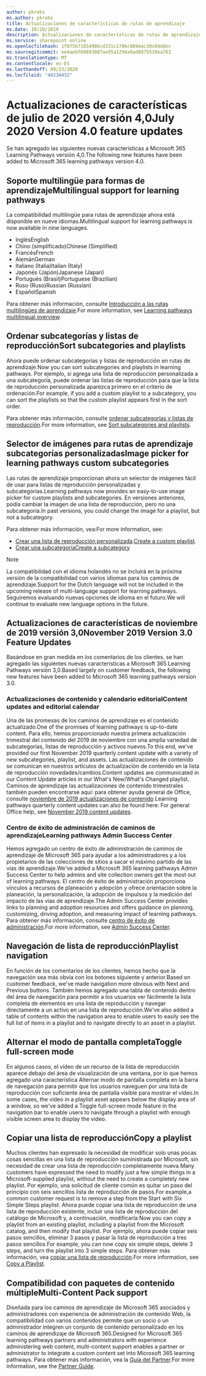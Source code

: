 ```yaml
---
author: pkrebs
ms.author: pkrebs
title: Actualizaciones de características de rutas de aprendizaje
ms.date: 10/20/2019
description: Actualizaciones de características de rutas de aprendizaje
ms.service: sharepoint online
ms.openlocfilehash: 1f075671854906cd331c1706c669eac30c04ddec
ms.sourcegitcommit: ee4aebf60893887ae95a1294a9ad8975539ea762
ms.translationtype: MT
ms.contentlocale: es-ES
ms.lasthandoff: 09/23/2020
ms.locfileid: "48234432"
---
```

# <a name="july-2020-version-40-feature-updates"></a><span data-ttu-id="f3559-103">Actualizaciones de características de julio de 2020 versión 4,0</span><span class="sxs-lookup"><span data-stu-id="f3559-103">July 2020 Version 4.0 feature updates</span></span> 

<span data-ttu-id="f3559-104">Se han agregado las siguientes nuevas características a Microsoft 365 Learning Pathways versión 4,0.</span><span class="sxs-lookup"><span data-stu-id="f3559-104">The following new features have been added to Microsoft 365 learning pathways version 4.0.</span></span> 

## <a name="multilingual-support-for-learning-pathways"></a><span data-ttu-id="f3559-105">Soporte multilingüe para formas de aprendizaje</span><span class="sxs-lookup"><span data-stu-id="f3559-105">Multilingual support for learning pathways</span></span> 
<span data-ttu-id="f3559-106">La compatibilidad multilingüe para rutas de aprendizaje ahora está disponible en nueve idiomas.</span><span class="sxs-lookup"><span data-stu-id="f3559-106">Multilingual support for learning pathways is now available in nine languages.</span></span>  
- <span data-ttu-id="f3559-107">Inglés</span><span class="sxs-lookup"><span data-stu-id="f3559-107">English</span></span>     
- <span data-ttu-id="f3559-108">Chino (simplificado)</span><span class="sxs-lookup"><span data-stu-id="f3559-108">Chinese (Simplified)</span></span> 
- <span data-ttu-id="f3559-109">Francés</span><span class="sxs-lookup"><span data-stu-id="f3559-109">French</span></span> 
- <span data-ttu-id="f3559-110">Alemán</span><span class="sxs-lookup"><span data-stu-id="f3559-110">German</span></span> 
- <span data-ttu-id="f3559-111">Italiano (Italia)</span><span class="sxs-lookup"><span data-stu-id="f3559-111">Italian (Italy)</span></span> 
- <span data-ttu-id="f3559-112">Japonés (Japón)</span><span class="sxs-lookup"><span data-stu-id="f3559-112">Japanese (Japan)</span></span> 
- <span data-ttu-id="f3559-113">Portugués (Brasil)</span><span class="sxs-lookup"><span data-stu-id="f3559-113">Portuguese (Brazilian)</span></span> 
- <span data-ttu-id="f3559-114">Ruso (Ruso)</span><span class="sxs-lookup"><span data-stu-id="f3559-114">Russian (Russian)</span></span> 
- <span data-ttu-id="f3559-115">Español</span><span class="sxs-lookup"><span data-stu-id="f3559-115">Spanish</span></span> 

<span data-ttu-id="f3559-116">Para obtener más información, consulte [Introducción a las rutas multilingües de aprendizaje](custom_overview.md).</span><span class="sxs-lookup"><span data-stu-id="f3559-116">For more information, see [Learning pathways multilingual overview](custom_overview.md).</span></span> 

## <a name="sort-subcategories-and-playlists"></a><span data-ttu-id="f3559-117">Ordenar subcategorías y listas de reproducción</span><span class="sxs-lookup"><span data-stu-id="f3559-117">Sort subcategories and playlists</span></span>

<span data-ttu-id="f3559-118">Ahora puede ordenar subcategorías y listas de reproducción en rutas de aprendizaje.</span><span class="sxs-lookup"><span data-stu-id="f3559-118">Now you can sort subcategories and playlists in learning pathways.</span></span> <span data-ttu-id="f3559-119">Por ejemplo, si agrega una lista de reproducción personalizada a una subcategoría, puede ordenar las listas de reproducción para que la lista de reproducción personalizada aparezca primero en el criterio de ordenación.</span><span class="sxs-lookup"><span data-stu-id="f3559-119">For example, if you add a custom playlist to a subcategory, you can sort the playlists so that the custom playlist appears first in the sort order.</span></span> 

<span data-ttu-id="f3559-120">Para obtener más información, consulte [ordenar subcategorías y listas de reproducción](custom_sortsubplay.md).</span><span class="sxs-lookup"><span data-stu-id="f3559-120">For more information, see [Sort subcategories and playlists](custom_sortsubplay.md).</span></span> 

## <a name="image-picker-for-learning-pathways-custom-subcategories"></a><span data-ttu-id="f3559-121">Selector de imágenes para rutas de aprendizaje subcategorías personalizadas</span><span class="sxs-lookup"><span data-stu-id="f3559-121">Image picker for learning pathways custom subcategories</span></span> 
<span data-ttu-id="f3559-122">Las rutas de aprendizaje proporcionan ahora un selector de imágenes fácil de usar para listas de reproducción personalizadas y subcategorías.</span><span class="sxs-lookup"><span data-stu-id="f3559-122">Learning pathways now provides an easy-to-use image picker for custom playlists and subcategories.</span></span>  <span data-ttu-id="f3559-123">En versiones anteriores, podía cambiar la imagen de una lista de reproducción, pero no una subcategoría.</span><span class="sxs-lookup"><span data-stu-id="f3559-123">In past versions, you could change the image for a playlist, but not a subcategory.</span></span>  

<span data-ttu-id="f3559-124">Para obtener más información, vea:</span><span class="sxs-lookup"><span data-stu-id="f3559-124">For more information, see:</span></span>
- <span data-ttu-id="f3559-125">[Crear una lista de reproducción personalizada](custom_createnewplaylist.md).</span><span class="sxs-lookup"><span data-stu-id="f3559-125">[Create a custom playlist](custom_createnewplaylist.md).</span></span> 
- [<span data-ttu-id="f3559-126">Crear una subcategoría</span><span class="sxs-lookup"><span data-stu-id="f3559-126">Create a subcategory</span></span>](custom_createnewcat.md)

> [!NOTE]
> <span data-ttu-id="f3559-127">La compatibilidad con el idioma holandés no se incluirá en la próxima versión de la compatibilidad con varios idiomas para los caminos de aprendizaje.</span><span class="sxs-lookup"><span data-stu-id="f3559-127">Support for the Dutch language will not be included in the upcoming release of multi-language support for learning pathways.</span></span> <span data-ttu-id="f3559-128">Seguiremos evaluando nuevas opciones de idioma en el futuro.</span><span class="sxs-lookup"><span data-stu-id="f3559-128">We will continue to evaluate new language options in the future.</span></span>

## <a name="november-2019-version-30-feature-updates"></a><span data-ttu-id="f3559-129">Actualizaciones de características de noviembre de 2019 versión 3,0</span><span class="sxs-lookup"><span data-stu-id="f3559-129">November 2019 Version 3.0 Feature Updates</span></span>
<span data-ttu-id="f3559-130">Basándose en gran medida en los comentarios de los clientes, se han agregado las siguientes nuevas características a Microsoft 365 Learning Pathways versión 3,0.</span><span class="sxs-lookup"><span data-stu-id="f3559-130">Based largely on customer feedback, the following new features have been added to Microsoft 365 learning pathways version 3.0.</span></span>

### <a name="content-updates-and-editorial-calendar"></a><span data-ttu-id="f3559-131">Actualizaciones de contenido y calendario editorial</span><span class="sxs-lookup"><span data-stu-id="f3559-131">Content updates and editorial calendar</span></span>
<span data-ttu-id="f3559-132">Una de las promesas de los caminos de aprendizaje es el contenido actualizado.</span><span class="sxs-lookup"><span data-stu-id="f3559-132">One of the promises of learning pathways is up-to-date content.</span></span> <span data-ttu-id="f3559-133">Para ello, hemos proporcionado nuestra primera actualización trimestral del contenido del 2019 de noviembre con una amplia variedad de subcategorías, listas de reproducción y activos nuevos.</span><span class="sxs-lookup"><span data-stu-id="f3559-133">To this end, we've provided our first November 2019 quarterly content update with a variety of new subcategories, playlist, and assets.</span></span> <span data-ttu-id="f3559-134">Las actualizaciones de contenido se comunican en nuestros artículos de actualización de contenido en la lista de reproducción novedades/cambios.</span><span class="sxs-lookup"><span data-stu-id="f3559-134">Content updates are communicated in our Content Update articles in our What's New/What's Changed playlist.</span></span> <span data-ttu-id="f3559-135">Caminos de aprendizaje las actualizaciones de contenido trimestrales también pueden encontrarse aquí: para obtener ayuda general de Office, consulte [noviembre de 2019 actualizaciones de contenido](custom_contentupdates.md).</span><span class="sxs-lookup"><span data-stu-id="f3559-135">Learning pathways quarterly content updates can also be found here: For general Office help, see [November 2019 content updates](custom_contentupdates.md).</span></span>

### <a name="learning-pathways-admin-success-center"></a><span data-ttu-id="f3559-136">Centro de éxito de administración de caminos de aprendizaje</span><span class="sxs-lookup"><span data-stu-id="f3559-136">Learning pathways Admin Success Center</span></span>
<span data-ttu-id="f3559-137">Hemos agregado un centro de éxito de administración de caminos de aprendizaje de Microsoft 365 para ayudar a los administradores y a los propietarios de las colecciones de sitios a sacar el máximo partido de las vías de aprendizaje.</span><span class="sxs-lookup"><span data-stu-id="f3559-137">We've added a Microsoft 365 learning pathways Admin Success Center to help admins and site collection owners get the most out of learning pathways.</span></span> <span data-ttu-id="f3559-138">El centro de éxito de administración proporciona vínculos a recursos de planeación y adopción y ofrece orientación sobre la planeación, la personalización, la adopción de impulsos y la medición del impacto de las vías de aprendizaje.</span><span class="sxs-lookup"><span data-stu-id="f3559-138">The Admin Success Center provides links to planning and adoption resources and offers guidance on planning, customizing, driving adoption, and measuring impact of learning pathways.</span></span> <span data-ttu-id="f3559-139">Para obtener más información, consulte [centro de éxito de administración](custom_successcenter.md).</span><span class="sxs-lookup"><span data-stu-id="f3559-139">For more information, see [Admin Success Center](custom_successcenter.md).</span></span>

## <a name="playlist-navigation"></a><span data-ttu-id="f3559-140">Navegación de lista de reproducción</span><span class="sxs-lookup"><span data-stu-id="f3559-140">Playlist navigation</span></span>
<span data-ttu-id="f3559-141">En función de los comentarios de los clientes, hemos hecho que la navegación sea más obvia con los botones siguiente y anterior.</span><span class="sxs-lookup"><span data-stu-id="f3559-141">Based on customer feedback, we've made navigation more obvious with Next and Previous buttons.</span></span> <span data-ttu-id="f3559-142">También hemos agregado una tabla de contenido dentro del área de navegación para permitir a los usuarios ver fácilmente la lista completa de elementos en una lista de reproducción y navegar directamente a un activo en una lista de reproducción.</span><span class="sxs-lookup"><span data-stu-id="f3559-142">We've also added a table of contents within the navigation area to enable users to easily see the full list of items in a playlist and to navigate directly to an asset in a playlist.</span></span>

## <a name="toggle-full-screen-mode"></a><span data-ttu-id="f3559-143">Alternar el modo de pantalla completa</span><span class="sxs-lookup"><span data-stu-id="f3559-143">Toggle full-screen mode</span></span>
<span data-ttu-id="f3559-144">En algunos casos, el vídeo de un recurso de la lista de reproducción aparece debajo del área de visualización de una ventana, por lo que hemos agregado una característica Alternar modo de pantalla completa en la barra de navegación para permitir que los usuarios naveguen por una lista de reproducción con suficiente área de pantalla visible para mostrar el vídeo.</span><span class="sxs-lookup"><span data-stu-id="f3559-144">In some cases, the video in a playlist asset appears below the display area of a window, so we've added a Toggle full-screen mode feature in the navigation bar to enable users to navigate through a playlist with enough visible screen area to display the video.</span></span>

## <a name="copy-a-playlist"></a><span data-ttu-id="f3559-145">Copiar una lista de reproducción</span><span class="sxs-lookup"><span data-stu-id="f3559-145">Copy a playlist</span></span>
<span data-ttu-id="f3559-146">Muchos clientes han expresado la necesidad de modificar solo unas pocas cosas sencillas en una lista de reproducción suministrada por Microsoft, sin necesidad de crear una lista de reproducción completamente nueva.</span><span class="sxs-lookup"><span data-stu-id="f3559-146">Many customers have expressed the need to modify just a few simple things in a Microsoft-supplied playlist, without the need to create a completely new playlist.</span></span> <span data-ttu-id="f3559-147">Por ejemplo, una solicitud de cliente común es quitar un paso del principio con seis sencillos lista de reproducción de pasos.</span><span class="sxs-lookup"><span data-stu-id="f3559-147">For example,a common customer request is to remove a step from the Start with Six Simple Steps playlist.</span></span> <span data-ttu-id="f3559-148">Ahora puede copiar una lista de reproducción de una lista de reproducción existente, incluir una lista de reproducción del catálogo de Microsoft y, a continuación, modificarla.</span><span class="sxs-lookup"><span data-stu-id="f3559-148">Now you can copy a playlist from an existing playlist, including a playlist from the Microsoft catalog, and then modify that playlist.</span></span> <span data-ttu-id="f3559-149">Por ejemplo, ahora puede copiar seis pasos sencillos, eliminar 3 pasos y pasar la lista de reproducción a tres pasos sencillos.</span><span class="sxs-lookup"><span data-stu-id="f3559-149">For example, you can now copy six simple steps, delete 3 steps, and turn the playlist into 3 simple steps.</span></span> <span data-ttu-id="f3559-150">Para obtener más información, vea [copiar una lista de reproducción](custom_copyplaylist.md).</span><span class="sxs-lookup"><span data-stu-id="f3559-150">For more information, see [Copy a Playlist](custom_copyplaylist.md).</span></span>

## <a name="multi-content-pack-support"></a><span data-ttu-id="f3559-151">Compatibilidad con paquetes de contenido múltiple</span><span class="sxs-lookup"><span data-stu-id="f3559-151">Multi-Content Pack support</span></span>
<span data-ttu-id="f3559-152">Diseñada para los caminos de aprendizaje de Microsoft 365 asociados y administradores con experiencia de administración de contenido Web, la compatibilidad con varios contenidos permite que un socio o un administrador integren un conjunto de contenido personalizado en los caminos de aprendizaje de Microsoft 365.</span><span class="sxs-lookup"><span data-stu-id="f3559-152">Designed for Microsoft 365 learning pathways partners and administrators with experience administering web content, multi-content support enables a partner or administrator to integrate a custom content set into Microsoft 365 learning pathways.</span></span> <span data-ttu-id="f3559-153">Para obtener más información, vea la [Guía del Partner](custom_partnerguide.md).</span><span class="sxs-lookup"><span data-stu-id="f3559-153">For more information, see the [Partner Guide](custom_partnerguide.md).</span></span>


